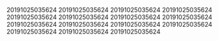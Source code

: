 20191025035624
20191025035624
20191025035624
20191025035624
20191025035624
20191025035624
20191025035624
20191025035624
20191025035624
20191025035624
20191025035624
20191025035624
20191025035624
20191025035624
20191025035624
